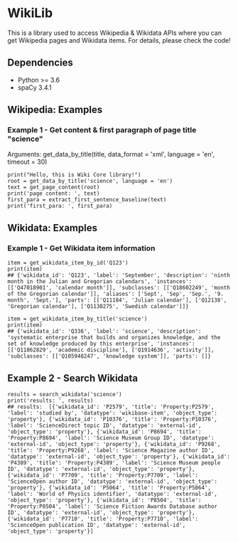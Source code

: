 # WikiLib
This is a library used to access Wikipedia &amp; Wikidata APIs where you can get Wikipedia pages and Wikidata items. For details, please check the code!

## Dependencies
* Python >= 3.6
* spaCy 3.4.1

## Wikipedia: Examples

### Example 1 - Get content & first paragraph of page title "science"

Arguments: get_data_by_title(title, data_format = 'xml', language = 'en', timeout = 30)

    print("Hello, this is Wiki Core library!")
    root = get_data_by_title('science', language = 'en')
    text = get_page_content(root)
    print('page content: ', text)
    first_para = extract_first_sentence_baseline(text)
    print('first_para: ', first_para)

## Wikidata: Examples

### Example 1 - Get Wikidata item information

    item = get_wikidata_item_by_id('Q123')
    print(item)
    ## {'wikidata_id': 'Q123', 'label': 'September', 'description': 'ninth month in the Julian and Gregorian calendars', 'instances': [['Q47018901', 'calendar month']], 'subclasses': [['Q18602249', 'month of the Gregorian calendar']], 'aliases': ['Sept', 'Sep', 'Sep.', '9. month', 'Sept.'], 'parts': [['Q11184', 'Julian calendar'], ['Q12138', 'Gregorian calendar'], ['Q1130275', 'Swedish calendar']]}
   
    item = get_wikidata_item_by_title('science')
    print(item)
    ## {'wikidata_id': 'Q336', 'label': 'science', 'description': 'systematic enterprise that builds and organizes knowledge, and the set of knowledge produced by this enterprise', 'instances': [['Q11862829', 'academic discipline'], ['Q1914636', 'activity']], 'subclasses': [['Q105948247', 'knowledge system']], 'parts': []}

## Example 2 - Search Wikidata
    results = search_wikidata('science')
    print('results: ', results)
    ## results:  [{'wikidata_id': 'P2579', 'title': 'Property:P2579', 'label': 'studied by', 'datatype': 'wikibase-item', 'object_type': 'property'}, {'wikidata_id': 'P10376', 'title': 'Property:P10376', 'label': 'ScienceDirect topic ID', 'datatype': 'external-id', 'object_type': 'property'}, {'wikidata_id': 'P8694', 'title': 'Property:P8694', 'label': 'Science Museum Group ID', 'datatype': 'external-id', 'object_type': 'property'}, {'wikidata_id': 'P9268', 'title': 'Property:P9268', 'label': 'Science Magazine author ID', 'datatype': 'external-id', 'object_type': 'property'}, {'wikidata_id': 'P4389', 'title': 'Property:P4389', 'label': 'Science Museum people ID', 'datatype': 'external-id', 'object_type': 'property'}, {'wikidata_id': 'P7709', 'title': 'Property:P7709', 'label': 'ScienceOpen author ID', 'datatype': 'external-id', 'object_type': 'property'}, {'wikidata_id': 'P5064', 'title': 'Property:P5064', 'label': 'World of Physics identifier', 'datatype': 'external-id', 'object_type': 'property'}, {'wikidata_id': 'P8504', 'title': 'Property:P8504', 'label': 'Science Fiction Awards Database author ID', 'datatype': 'external-id', 'object_type': 'property'}, {'wikidata_id': 'P7710', 'title': 'Property:P7710', 'label': 'ScienceOpen publication ID', 'datatype': 'external-id', 'object_type': 'property'}]
